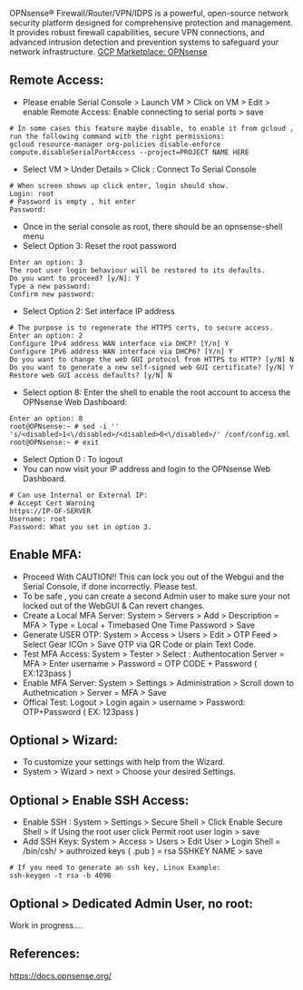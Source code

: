 OPNsense® Firewall/Router/VPN/IDPS is a powerful, open-source network security platform designed for comprehensive protection and management. It provides robust firewall capabilities, secure VPN connections, and advanced intrusion detection and prevention systems to safeguard your network infrastructure. [GCP Marketplace: OPNsense]()

Remote Access:
--------------
* Please enable Serial Console > Launch VM > Click on VM > Edit > enable Remote Access: Enable connecting to serial ports > save
```
# In some cases this feature maybe disable, to enable it from gcloud , run the following command with the right permissions:
gcloud resource-manager org-policies disable-enforce compute.disableSerialPortAccess --project=PROJECT NAME HERE
```
* Select VM > Under Details > Click : Connect To Serial Console
```
# When screen shows up click enter, login should show. 
Login: root 
# Password is empty , hit enter
Password:
```
* Once in the serial console as root, there should be an opnsense-shell menu
* Select Option 3: Reset the root password 
```
Enter an option: 3
The root user login behaviour will be restored to its defaults.
Do you want to proceed? [y/N]: Y
Type a new password: 
Confirm new password: 
```
* Select Option 2: Set interface IP address 
```
# The purpose is to regenerate the HTTPS certs, to secure access. 
Enter an option: 2
Configure IPv4 address WAN interface via DHCP? [Y/n] Y
Configure IPv6 address WAN interface via DHCP6? [Y/n] Y
Do you want to change the web GUI protocol from HTTPS to HTTP? [y/N] N
Do you want to generate a new self-signed web GUI certificate? [y/N] Y
Restore web GUI access defaults? [y/N] N
```
* Select option 8: Enter the shell to enable the root account to access the OPNsense Web Dashboard:
```
Enter an option: 8
root@OPNsense:~ # sed -i '' 's/<disabled>1<\/disabled>/<disabled>0<\/disabled>/' /conf/config.xml
root@OPNsense:~ # exit
```
* Select Option 0 : To logout
* You can now visit your IP address and login to the OPNsense Web Dashboard.
```
# Can use Internal or External IP:
# Accept Cert Warning
https://IP-OF-SERVER
Username: root
Password: What you set in option 3.
```

Enable MFA:
-----------
* Proceed With CAUTION!! This can lock you out of the Webgui and the Serial Console, if done incorrectly. Please test.
* To be safe , you can create a second Admin user to make sure your not locked out of the WebGUI & Can revert changes. 
* Create a Local MFA Server: System > Servers > Add > Description = MFA > Type = Local + Timebased One Time Password > Save 
* Generate USER OTP: System > Access > Users > Edit > OTP Feed > Select Gear ICOn > Save OTP via QR Code or plain Text Code.
* Test MFA Access: System > Tester > Select : Authentocation Server = MFA > Enter username > Password = OTP CODE + Password ( EX:123pass )
* Enable MFA Server: System > Settings > Administration > Scroll down to Authetnication > Server = MFA > Save 
* Offical Test: Logout > Login again > username > Password: OTP+Password ( EX: 123pass )

Optional > Wizard:
----------------
* To customize your settings with help from the Wizard.
* System > Wizard > next > Choose your desired Settings.

Optional > Enable SSH Access:
-----------------------------
* Enable SSH : System > Settings > Secure Shell > Click Enable Secure Shell > If Using the root user click Permit root user login > save
* Add SSH Keys: System > Access > Users > Edit User > Login Shell = /bin/csh/ > authroized keys ( .pub ) = rsa SSHKEY NAME > save 
```
# If you need to generate an ssh key, Linux Example:
ssh-keygen -t rsa -b 4096
```

Optional > Dedicated Admin User, no root:
---------------------------------------
Work in progress....

References:
-----------
https://docs.opnsense.org/